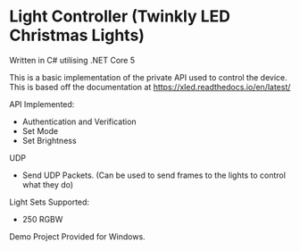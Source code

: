 # Light Controller (Twinkly LED Christmas Lights)

Written in C# utilising .NET Core 5

This is a basic implementation of the private API used to control the device. This is based off the documentation at https://xled.readthedocs.io/en/latest/

API Implemented: 
- Authentication and Verification
- Set Mode
- Set Brightness

UDP
- Send UDP Packets. (Can be used to send frames to the lights to control what they do)

Light Sets Supported:
- 250 RGBW


Demo Project Provided for Windows.
